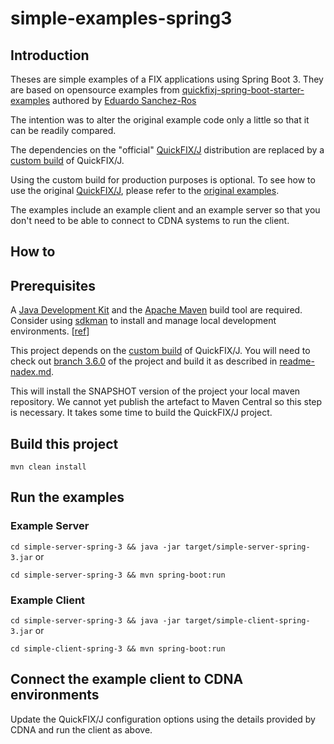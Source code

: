 # simple-examples-spring3

## Introduction

Theses are simple examples of a FIX applications using Spring Boot 3. They are based on opensource examples from
[quickfixj-spring-boot-starter-examples](https://github.com/esanchezros/quickfixj-spring-boot-starter-examples) authored by [Eduardo Sanchez-Ros](https://github.com/esanchezros)

The intention was to alter the original example code only a little so that it can be readily compared.

The dependencies on the "official" [QuickFIX/J](https://github.com/quickfix-j/quickfixj) distribution are replaced by a [custom build](https://github.com/NadexWeb/quickfixj-fce) of QuickFIX/J.

Using the custom build for production purposes is optional. To see how to use the original [QuickFIX/J](https://github.com/quickfix-j/quickfixj), 
please refer to the [original examples](https://github.com/esanchezros/quickfixj-spring-boot-starter-examples).

The examples include an example client and an example server so that you don't need to be able to connect to CDNA systems to run the client.

## How to

## Prerequisites

A [Java Development Kit](https://openjdk.org/projects/jdk/) and the [Apache Maven](https://maven.apache.org/) build tool are required. Consider using [sdkman](https://sdkman.io/) to install and manage local development environments. [[ref](https://medium.com/@brunoborges/manage-multiple-jdks-on-mac-os-linux-and-windows-wsl2-3a73467b685c)]

This project depends on the [custom build](https://github.com/NadexWeb/quickfixj-fce) of QuickFIX/J. 
You will need to check out [branch 3.6.0](https://github.com/NadexWeb/quickfixj-fce/tree/3.6.0) of the project and build it as described in [readme-nadex.md](https://github.com/NadexWeb/quickfixj-fce/blob/3.6.0/readme-nadex.md).

This will install the SNAPSHOT version of the project your local maven repository. We cannot yet publish the artefact to Maven Central so this step is necessary. 
It takes some time to build the QuickFIX/J project.

## Build this project

`mvn clean install`

## Run the examples

### Example Server
`cd simple-server-spring-3 && java -jar target/simple-server-spring-3.jar` or 

`cd simple-server-spring-3 && mvn spring-boot:run`

### Example Client
`cd simple-server-spring-3 && java -jar target/simple-client-spring-3.jar` or 

`cd simple-client-spring-3 && mvn spring-boot:run`

## Connect the example client to CDNA environments

Update the QuickFIX/J configuration options using the details provided by CDNA and run the client as above.


